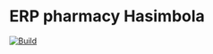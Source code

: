 # ERP pharmacy Hasimbola
[![Build](https://github.com/acf-patrick/pharmacy-hasimbola/actions/workflows/deploy.yaml/badge.svg)](https://github.com/acf-patrick/pharmacy-hasimbola/actions/workflows/deploy.yaml)